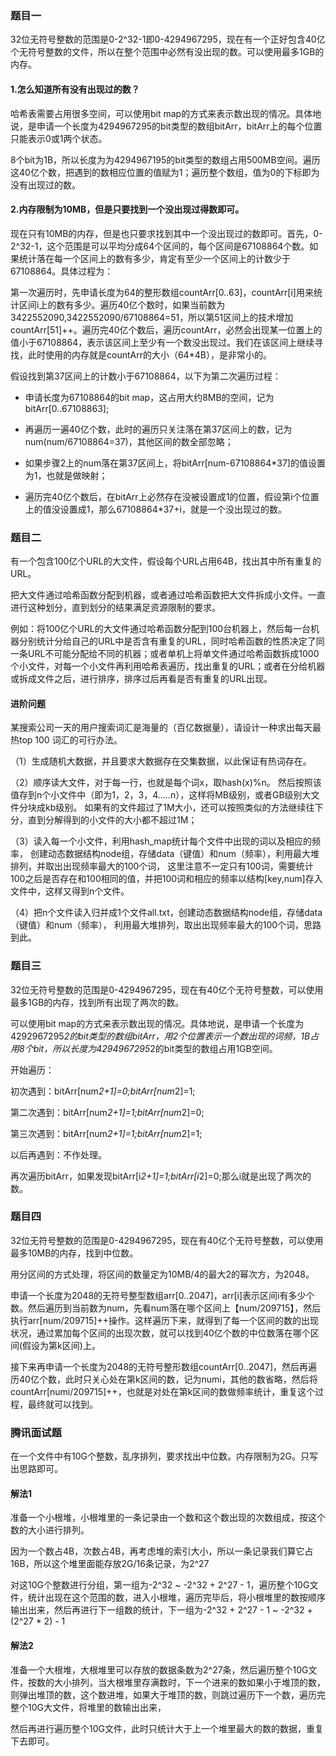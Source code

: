 ### 题目一
32位无符号整数的范围是0-2^32-1即0-4294967295，现在有一个正好包含40亿个无符号整数的文件，所以在整个范围中必然有没出现的数。可以使用最多1GB的内存。

#### 1.怎么知道所有没有出现过的数？

哈希表需要占用很多空间，可以使用bit map的方式来表示数出现的情况。具体地说，是申请一个长度为4294967295的bit类型的数组bitArr，bitArr上的每个位置只能表示0或1两个状态。

8个bit为1B，所以长度为为4294967195的bit类型的数组占用500MB空间。遍历这40亿个数，把遇到的数相应位置的值赋为1；遍历整个数组，值为0的下标即为没有出现过的数。

#### 2.内存限制为10MB，但是只要找到一个没出现过得数即可。

现在只有10MB的内存，但是也只要求找到其中一个没出现过的数即可。首先，0-2^32-1，这个范围是可以平均分成64个区间的，每个区间是67108864个数。如果统计落在每一个区间上的数有多少，肯定有至少一个区间上的计数少于67108864。具体过程为：

第一次遍历时，先申请长度为64的整形数组countArr[0..63]，countArr[i]用来统计区间i上的数有多少。遍历40亿个数时，如果当前数为3422552090,3422552090/67108864=51，所以第51区间上的技术增加countArr[51]++。遍历完40亿个数后，遍历countArr，必然会出现某一位置上的值小于67108864，表示该区间上至少有一个数没出现过。我们在该区间上继续寻找，此时使用的内存就是countArr的大小（64*4B），是非常小的。

假设找到第37区间上的计数小于67108864，以下为第二次遍历过程：

- 申请长度为67108864的bit map，这占用大约8MB的空间，记为bitArr[0..67108863];

- 再遍历一遍40亿个数，此时的遍历只关注落在第37区间上的数，记为num(num/67108864=37)，其他区间的数全部忽略；

- 如果步骤2上的num落在第37区间上，将bitArr[num-67108864*37]的值设置为1，也就是做映射；

- 遍历完40亿个数后，在bitArr上必然存在没被设置成1的位置，假设第i个位置上的值没设置成1，那么67108864*37+i，就是一个没出现过的数。

### 题目二
有一个包含100亿个URL的大文件，假设每个URL占用64B，找出其中所有重复的URL。

把大文件通过哈希函数分配到机器，或者通过哈希函数把大文件拆成小文件。一直进行这种划分，直到划分的结果满足资源限制的要求。

例如：将100亿个URL的大文件通过哈希函数分配到100台机器上，然后每一台机器分别统计分给自己的URL中是否含有重复的URL，同时哈希函数的性质决定了同一条URL不可能分配给不同的机器；或者单机上将单文件通过哈希函数拆成1000个小文件，对每一个小文件再利用哈希表遍历，找出重复的URL；或者在分给机器或拆成文件之后，进行排序，排序过后再看是否有重复的URL出现。

#### 进阶问题
某搜索公司一天的用户搜索词汇是海量的（百亿数据量），请设计一种求出每天最热top 100 词汇的可行办法。

（1）生成随机大数据，并且要求大数据存在交集数据，以此保证有热词存在。

（2）顺序读大文件，对于每一行，也就是每个词x，取hash(x)%n。
然后按照该值存到n个小文件中（即为1，2，3，4…..n），这样将MB级别，或者GB级别大文件分块成kb级别。
如果有的文件超过了1M大小，还可以按照类似的方法继续往下分，直到分解得到的小文件的大小都不超过1M；

（3）读入每一个小文件，利用hash_map统计每个文件中出现的词以及相应的频率，
创建动态数据结构node组，存储data（键值）和num（频率），利用最大堆排列，并取出出现频率最大的100个词，
这里注意不一定只有100词，需要统计100之后是否存在和100相同的值，并把100词和相应的频率以结构[key,num]存入文件中，这样又得到n个文件。

（4）把n个文件读入归并成1个文件all.txt，创建动态数据结构node组，存储data（键值）和num（频率），
利用最大堆排列，取出出现频率最大的100个词，思路到此。

### 题目三
32位无符号整数的范围是0-4294967295，现在有40亿个无符号整数，可以使用最多1GB的内存，找到所有出现了两次的数。

可以使用bit map的方式来表示数出现的情况。具体地说，是申请一个长度为4292967295*2的bit类型的数组bitArr，用2个位置表示一个数出现的词频，1B占用8个bit，所以长度为4294967295*2的bit类型的数组占用1GB空间。

开始遍历：

初次遇到：bitArr[num*2+1]=0;bitArr[num*2]=1;

第二次遇到：bitArr[num*2+1]=1;bitArr[num*2]=0;

第三次遇到：bitArr[num*2+1]=1;bitArr[num*2]=1;

以后再遇到：不作处理。

再次遍历bitArr，如果发现bitArr[i*2+1]=1;bitArr[i*2]=0;那么i就是出现了两次的数。

### 题目四
32位无符号整数的范围是0-4294967295，现在有40亿个无符号整数，可以使用最多10MB的内存，找到中位数。

用分区间的方式处理，将区间的数量定为10MB/4的最大2的幂次方，为2048。

申请一个长度为2048的无符号整型数组arr[0..2047]，arr[i]表示区间i有多少个数。然后遍历到当前数为num，先看num落在哪个区间上【num/209715】，然后执行arr[num/209715]++操作。这样遍历下来，就得到了每一个区间的数的出现状况，通过累加每个区间的出现次数，就可以找到40亿个数的中位数落在哪个区间(假设为第k区间)上。

接下来再申请一个长度为2048的无符号整形数组countArr[0..2047]，然后再遍历40亿个数，此时只关心处在第k区间的数，记为numi，其他的数省略，然后将countArr[numi/209715]++，也就是对处在第k区间的数做频率统计，重复这个过程，最终就可以找到。

### 腾讯面试题
在一个文件中有10G个整数，乱序排列，要求找出中位数。内存限制为2G。只写出思路即可。

#### 解法1
准备一个小根堆，小根堆里的一条记录由一个数和这个数出现的次数组成，按这个数的大小进行排列。

因为一个数占4B，次数占4B，再考虑堆的索引大小，所以一条记录我们算它占16B，所以这个堆里面能存放2G/16条记录，为2^27

对这10G个整数进行分组，第一组为-2^32 ~ -2^32 + 2^27 - 1，遍历整个10G文件，统计出现在这个范围的数，进入小根堆，遍历完毕后，将小根堆里的数按顺序输出出来，然后再进行下一组数的统计，下一组为-2^32 + 2^27 - 1 ~ -2^32 + (2^27 * 2) - 1

#### 解法2
准备一个大根堆，大根堆里可以存放的数据条数为2^27条，然后遍历整个10G文件，按数的大小排列，当大根堆里存满数时，下一个进来的数如果小于堆顶的数，则弹出堆顶的数，这个数进堆，如果大于堆顶的数，则跳过遍历下一个数，遍历完整个10G大文件，将堆里的数输出出来，

然后再进行遍历整个10G文件，此时只统计大于上一个堆里最大的数的数据，重复下去即可。

